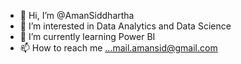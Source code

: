 - 👋 Hi, I’m @AmanSiddhartha
- 👀 I’m interested in Data Analytics and Data Science
- 🌱 I’m currently learning Power BI
- 📫 How to reach me ...mail.amansid@gmail.com

<!---
AmanSiddhartha/AmanSiddhartha is a ✨ special ✨ repository because its `README.md` (this file) appears on your GitHub profile.
You can click the Preview link to take a look at your changes.
--->
